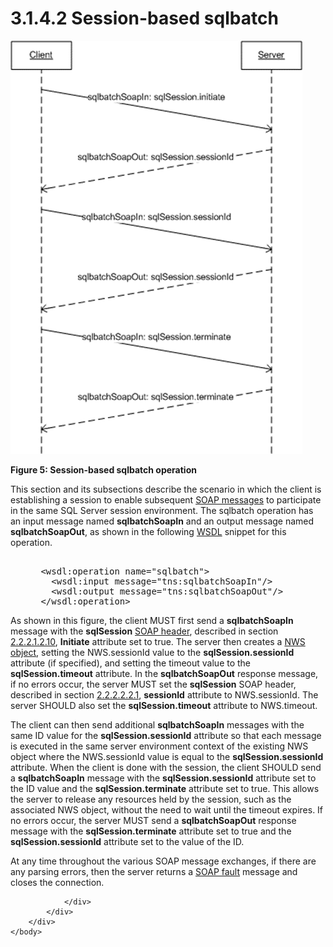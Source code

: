<html dir="LTR" xmlns:mshelp="http://msdn.microsoft.com/mshelp" xmlns:ddue="http://ddue.schemas.microsoft.com/authoring/2003/5" xmlns:xlink="http://www.w3.org/1999/xlink" xmlns:tool="http://www.microsoft.com/tooltip">
    <head>
        <meta http-equiv="Content-Type" content="text/html; CHARSET=utf-8"></meta>
        <meta name="save" content="history"></meta>
        <title>3.1.4.2 Session-based sqlbatch</title>
        <xml>
            <mshelp:toctitle title="3.1.4.2 Session-based sqlbatch"></mshelp:toctitle>
            <mshelp:rltitle title="[MS-SSNWS]: Session-based sqlbatch"></mshelp:rltitle>
            <mshelp:keyword index="A" term="14cd6178-7e20-426f-9b80-c5973d5190ef"></mshelp:keyword>
            <mshelp:attr name="DCSext.ContentType" value="open specification"></mshelp:attr>
            <mshelp:attr name="AssetID" value="14cd6178-7e20-426f-9b80-c5973d5190ef"></mshelp:attr>
            <mshelp:attr name="TopicType" value="kbRef"></mshelp:attr>
            <mshelp:attr name="DCSext.Title" value="[MS-SSNWS]: Session-based sqlbatch" />
        </xml>
    </head>
    <body>
        <div id="header">
            <h1 class="heading">3.1.4.2 Session-based sqlbatch</h1>
        </div>
        <div id="mainSection">
            <div id="mainBody">
                <div id="allHistory" class="saveHistory"></div>
                <div id="sectionSection0" class="section" name="collapseableSection">
                    

<p><img id="MS-SSNWS_pict3b903bbc-667d-e611-acdc-65a4e6771757.png" src="MS-SSNWS_files/image004.png" alt="Session-based sqlbatch operation" title="Session-based sqlbatch operation"></p>

<p><b>Figure 5: Session-based sqlbatch operation</b></p>

<p>This section and its subsections describe the scenario in
which the client is establishing a session to enable subsequent <a href="4baedaec-b5a7-4176-be88-e1cec659ab8c.md#gt_96185df3-4677-478c-b239-f72fcf514c59">SOAP messages</a> to
participate in the same SQL Server session environment. The sqlbatch
operation has an input message named <b>sqlbatchSoapIn</b> and an output
message named <b>sqlbatchSoapOut</b>, as shown in the following <a href="4baedaec-b5a7-4176-be88-e1cec659ab8c.md#gt_5a824664-0858-4b09-b852-83baf4584efa">WSDL</a> snippet for this
operation.</p>

<dl>
<dd>
<div><pre>  
 &lt;wsdl:operation name=&quot;sqlbatch&quot;&gt;
   &lt;wsdl:input message=&quot;tns:sqlbatchSoapIn&quot;/&gt;
   &lt;wsdl:output message=&quot;tns:sqlbatchSoapOut&quot;/&gt;
 &lt;/wsdl:operation&gt;
</pre></div>
</dd></dl>

<p>As shown in this figure, the client MUST first send a <b>sqlbatchSoapIn</b>
message with the <b>sqlSession</b> <a href="4baedaec-b5a7-4176-be88-e1cec659ab8c.md#gt_093a0af2-e71c-40fc-a484-d2f802da0277">SOAP header</a>, described in
section <a href="98c2837d-8678-494c-98c3-7ffa64695586.md">2.2.2.1.2.10</a>, <b>Initiate</b>
attribute set to true. The server then creates a <a href="4baedaec-b5a7-4176-be88-e1cec659ab8c.md#gt_17f801a6-987e-4c3e-a07c-d0acca5f3477">NWS object</a>, setting the
NWS.sessionId value to the <b>sqlSession.sessionId</b> attribute (if
specified), and setting the timeout value to the <b>sqlSession.timeout</b>
attribute. In the <b>sqlbatchSoapOut</b> response message, if no errors occur,
the server MUST set the <b>sqlSession</b> SOAP header, described in section <a href="0a3b49a0-3ad1-4256-a5df-66f397085504.md">2.2.2.2.2.1</a>, <b>sessionId</b>
attribute to NWS.sessionId. The server SHOULD also set the <b>sqlSession.timeout</b>
attribute to NWS.timeout.</p>

<p>The client can then send additional <b>sqlbatchSoapIn</b>
messages with the same ID value for the <b>sqlSession.sessionId</b> attribute
so that each message is executed in the same server environment context of the
existing NWS object where the NWS.sessionId value is equal to the <b>sqlSession.sessionId</b>
attribute. When the client is done with the session, the client SHOULD send a <b>sqlbatchSoapIn</b>
message with the <b>sqlSession.sessionId</b> attribute set to the ID value and
the <b>sqlSession.terminate</b> attribute set to true. This allows the server
to release any resources held by the session, such as the associated NWS
object, without the need to wait until the timeout expires. If no errors occur,
the server MUST send a <b>sqlbatchSoapOut</b> response message with the <b>sqlSession.terminate</b>
attribute set to true and the <b>sqlSession.sessionId</b> attribute set to the
value of the ID.</p>

<p>At any time throughout the various SOAP message exchanges,
if there are any parsing errors, then the server returns a <a href="4baedaec-b5a7-4176-be88-e1cec659ab8c.md#gt_ec8728a8-1a75-426f-8767-aa1932c7c19f">SOAP fault</a> message and
closes the connection.</p>


                </div>
            </div>
        </div>
    </body>
</html>